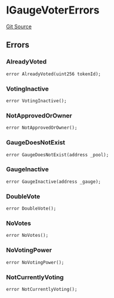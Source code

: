 # IGaugeVoterErrors
[Git Source](https://github.com/aragon/ve-governance/blob/d1db1e959d76056114cf52b0b8a3ff8311778151/src/voting/ISimpleGaugeVoter.sol)


## Errors
### AlreadyVoted

```solidity
error AlreadyVoted(uint256 tokenId);
```

### VotingInactive

```solidity
error VotingInactive();
```

### NotApprovedOrOwner

```solidity
error NotApprovedOrOwner();
```

### GaugeDoesNotExist

```solidity
error GaugeDoesNotExist(address _pool);
```

### GaugeInactive

```solidity
error GaugeInactive(address _gauge);
```

### DoubleVote

```solidity
error DoubleVote();
```

### NoVotes

```solidity
error NoVotes();
```

### NoVotingPower

```solidity
error NoVotingPower();
```

### NotCurrentlyVoting

```solidity
error NotCurrentlyVoting();
```

